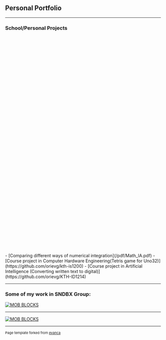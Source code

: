 ## Personal Portfolio

---

### School/Personal Projects

<object data="http://orievg.github.io/Math_IA.pdf" type="application/pdf" width="700px" height="700px">
<embed src="https://drive.google.com/viewerng/
viewer?embedded=true&url=http://orievg.github.io/Math_IA.pdf" width="500" height="700">
</object>
- [Comparing different ways of numerical integration](/pdf/Math_IA.pdf)
- [Course project in Computer Hardware Engineering(Tetris game for Uno32)](https://github.com/orievg/kth-is1200)
- [Course project in Artificial Intelligence (Converting written text to digital)](https://github.com/orievg/KTH-ID1214)

---

### Some of my work in SNDBX Group:

[![MOB BLOCKS](https://img.youtube.com/vi/YpWEnvWN178/0.jpg)](https://www.youtube.com/watch?v=YpWEnvWN178)

---
[![MOB BLOCKS](https://img.youtube.com/vi/_6MqXWD7n28/0.jpg)](https://www.youtube.com/watch?v=_6MqXWD7n28)

---
<p style="font-size:11px">Page template forked from <a href="https://github.com/evanca/quick-portfolio">evanca</a></p>
<!-- Remove above link if you don't want to attibute -->
